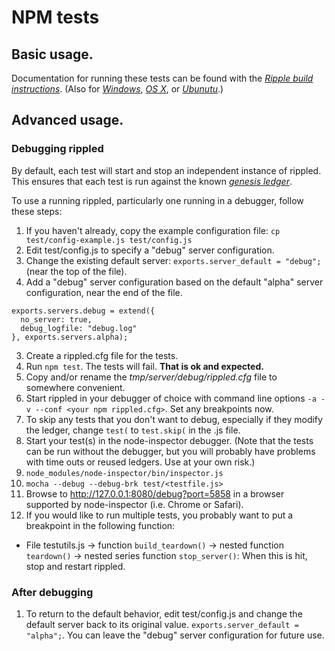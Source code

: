 # NPM tests

## Basic usage.

Documentation for running these tests can be found with the
[_Ripple build instructions_][unit_testing].
(Also for [_Windows_][windows_unit_testing],
[_OS X_][osx_unit_testing],
or [_Ubunutu_][ubuntu_unit_testing].)

## Advanced usage.

### Debugging rippled

By default, each test will start and stop an independent instance of rippled.
This ensures that each test is run against the known
[_genesis ledger_][genesis_ledger].

To use a running rippled, particularly one running in a debugger, follow
these steps:

1. If you haven't already, copy the example configuration file:
`cp test/config-example.js test/config.js`
2. Edit test/config.js to specify a "debug" server configuration.
  1. Change the existing default server: `exports.server_default = "debug";`
  (near the top of the file).
  2. Add a "debug" server configuration based on the default "alpha" server
  configuration, near the end of the file.
  ```
  exports.servers.debug = extend({
    no_server: true,
    debug_logfile: "debug.log"
  }, exports.servers.alpha);
  ```
3. Create a rippled.cfg file for the tests.
  1. Run `npm test`. The tests will fail. **That is ok and expected.**
  2. Copy and/or rename the *tmp/server/debug/rippled.cfg* file to somewhere 
  convenient.
4. Start rippled in your debugger of choice with command line options
`-a -v --conf <your npm rippled.cfg>`. Set any breakpoints now.
5. To skip any tests that you don't want to debug, especially if they modify the
ledger, change `test(` to `test.skip(` in the .js file.
6. Start your test(s) in the node-inspector debugger.
(Note that the tests can be run without the debugger, but you will probably
have problems with time outs or reused ledgers. Use at your own risk.)
  1. `node_modules/node-inspector/bin/inspector.js`
  2. `mocha --debug --debug-brk test/<testfile.js>`
  3. Browse to http://127.0.0.1:8080/debug?port=5858 in a browser supported 
  by node-inspector (i.e. Chrome or Safari).
7. If you would like to run multiple tests, you probably want to put
a breakpoint in the following function:
  * File testutils.js -> function `build_teardown()` -> nested function
  `teardown()` -> nested series function `stop_server()`: When this is
  hit, stop and restart rippled.

### After debugging

1. To return to the default behavior, edit test/config.js and change the
default server back to its original value. `exports.server_default = "alpha";`. You can leave the "debug" server configuration for future use.

[unit_testing]: https://wiki.ripple.com/Rippled_build_instructions#node-inspector
[windows_unit_testing]: https://wiki.ripple.com/Visual_Studio_2013_Build_Instructions#Unit_Tests_.28Recommended.29
[osx_unit_testing]: https://wiki.ripple.com/OSX_Build_Instructions#System_Tests_.28Recommended.29
[ubuntu_unit_testing]: https://wiki.ripple.com/Ubuntu_build_instructions#System_Tests_.28Recommended.29
[genesis_ledger]: https://wiki.ripple.com/Genesis_ledger
